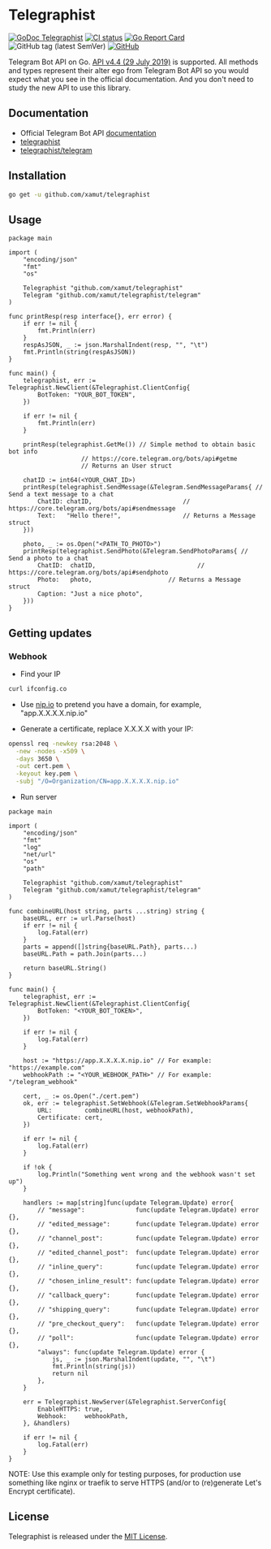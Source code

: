 # Telegraphist
[![GoDoc Telegraphist](https://godoc.org/github.com/xamut/telegraphist?status.svg)](https://godoc.org/github.com/xamut/telegraphist)
[![CI status](https://github.com/xamut/telegraphist/workflows/CI/badge.svg)](https://github.com/xamut/telegraphist/actions)
[![Go Report Card](https://goreportcard.com/badge/github.com/xamut/telegraphist)](https://goreportcard.com/report/github.com/xamut/telegraphist)
![GitHub tag (latest SemVer)](https://img.shields.io/github/v/tag/xamut/telegraphist)
[![GitHub](https://img.shields.io/github/license/xamut/telegraphist)](https://opensource.org/licenses/MIT)

Telegram Bot API on Go. [API v4.4 (29 July 2019)](https://core.telegram.org/bots/api#july-29-2019) is supported.
All methods and types represent their alter ego from Telegram Bot API so you would expect what you see in the official documentation.
And you don't need to study the new API to use this library.

## Documentation

* Official Telegram Bot API [documentation](https://core.telegram.org/bots/api)
* [telegraphist](https://godoc.org/github.com/xamut/telegraphist)
* [telegraphist/telegram](https://godoc.org/github.com/xamut/telegraphist/telegram)

## Installation

```bash
go get -u github.com/xamut/telegraphist
```

## Usage

```golang
package main

import (
	"encoding/json"
	"fmt"
	"os"

	Telegraphist "github.com/xamut/telegraphist"
	Telegram "github.com/xamut/telegraphist/telegram"
)

func printResp(resp interface{}, err error) {
	if err != nil {
		fmt.Println(err)
	}
	respAsJSON, _ := json.MarshalIndent(resp, "", "\t")
	fmt.Println(string(respAsJSON))
}

func main() {
	telegraphist, err := Telegraphist.NewClient(&Telegraphist.ClientConfig{
		BotToken: "YOUR_BOT_TOKEN",
	})

	if err != nil {
		fmt.Println(err)
	}

	printResp(telegraphist.GetMe()) // Simple method to obtain basic bot info
					// https://core.telegram.org/bots/api#getme
					// Returns an User struct

	chatID := int64(<YOUR_CHAT_ID>)
	printResp(telegraphist.SendMessage(&Telegram.SendMessageParams{ // Send a text message to a chat
		ChatID: chatID,  				        // https://core.telegram.org/bots/api#sendmessage
		Text:   "Hello there!", 				// Returns a Message struct
	}))

	photo, _ := os.Open("<PATH_TO_PHOTO>")
	printResp(telegraphist.SendPhoto(&Telegram.SendPhotoParams{ // Send a photo to a chat
		ChatID:  chatID,              			    // https://core.telegram.org/bots/api#sendphoto
		Photo:   photo,					    // Returns a Message struct
		Caption: "Just a nice photo",
	}))
}
```

## Getting updates

### Webhook
* Find your IP

```bash
curl ifconfig.co
```

* Use [nip.io](https://nip.io) to pretend you have a domain, for example, "app.X.X.X.X.nip.io"

* Generate a certificate, replace X.X.X.X with your IP:

```bash
openssl req -newkey rsa:2048 \
  -new -nodes -x509 \
  -days 3650 \
  -out cert.pem \
  -keyout key.pem \
  -subj "/O=Organization/CN=app.X.X.X.X.nip.io"
```

* Run server

```golang
package main

import (
	"encoding/json"
	"fmt"
	"log"
	"net/url"
	"os"
	"path"

	Telegraphist "github.com/xamut/telegraphist"
	Telegram "github.com/xamut/telegraphist/telegram"
)

func combineURL(host string, parts ...string) string {
	baseURL, err := url.Parse(host)
	if err != nil {
		log.Fatal(err)
	}
	parts = append([]string{baseURL.Path}, parts...)
	baseURL.Path = path.Join(parts...)

	return baseURL.String()
}

func main() {
	telegraphist, err := Telegraphist.NewClient(&Telegraphist.ClientConfig{
		BotToken: "<YOUR_BOT_TOKEN>",
	})

	if err != nil {
		log.Fatal(err)
	}

	host := "https://app.X.X.X.X.nip.io" // For example: "https://example.com"
	webhookPath := "<YOUR_WEBHOOK_PATH>" // For example: "/telegram_webhook"

	cert, _ := os.Open("./cert.pem")
	ok, err := telegraphist.SetWebhook(&Telegram.SetWebhookParams{
		URL:         combineURL(host, webhookPath),
		Certificate: cert,
	})

	if err != nil {
		log.Fatal(err)
	}

	if !ok {
		log.Println("Something went wrong and the webhook wasn't set up")
	}

	handlers := map[string]func(update Telegram.Update) error{
		// "message":              func(update Telegram.Update) error {},
		// "edited_message":       func(update Telegram.Update) error {},
		// "channel_post":         func(update Telegram.Update) error {},
		// "edited_channel_post":  func(update Telegram.Update) error {},
		// "inline_query":         func(update Telegram.Update) error {},
		// "chosen_inline_result": func(update Telegram.Update) error {},
		// "callback_query":       func(update Telegram.Update) error {},
		// "shipping_query":       func(update Telegram.Update) error {},
		// "pre_checkout_query":   func(update Telegram.Update) error {},
		// "poll":                 func(update Telegram.Update) error {},
		"always": func(update Telegram.Update) error {
			js, _ := json.MarshalIndent(update, "", "\t")
			fmt.Println(string(js))
			return nil
		},
	}

	err = Telegraphist.NewServer(&Telegraphist.ServerConfig{
		EnableHTTPS: true,
		Webhook:     webhookPath,
	}, &handlers)

	if err != nil {
		log.Fatal(err)
	}
}
```

NOTE: Use this example only for testing purposes, for production use something like nginx or traefik to serve HTTPS (and/or to (re)generate Let's Encrypt certificate).

## License

Telegraphist is released under the [MIT License](https://opensource.org/licenses/MIT).
